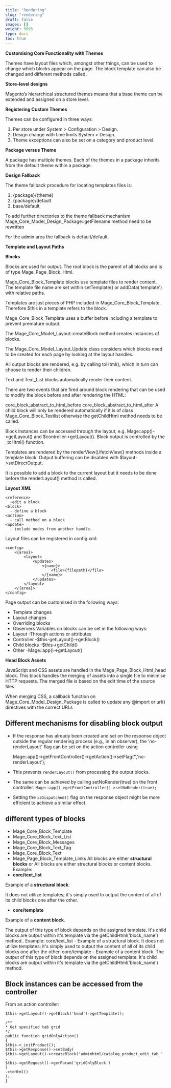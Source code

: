 ```yaml
---
title: "Rendering"
slug: "rendering"
draft: false
images: []
weight: 9996
type: docs
toc: true
---
```


**Customising Core Functionality with Themes**

Themes have layout files which, amongst other things, can be used to change which blocks appear on the page. The block template can also be changed and different methods called.

**Store-level designs**

Magento’s hierarchical structured themes means that a base theme can be extended and assigned on a store level.

**Registering Custom Themes**

Themes can be configured in three ways:

 1. Per store under System > Configuration > Design.
 2. Design change with time limits System > Design.
 3. Theme exceptions can also be set on a category and product level.

**Package versus Theme**

A package has multiple themes. Each of the themes in a package inherits from the default theme within a package.

**Design Fallback**

The theme fallback procedure for locating templates files is:
 1. {package}/{theme}
 2. {package}/default
 3. base/default

To add further directories to the theme fallback mechanism Mage_Core_Model_Design_Package::getFilename method need to be rewritten

For the admin area the fallback is default/default.

**Template and Layout Paths**

**Blocks**

Blocks are used for output. The root block is the parent of all blocks and is of type Mage_Page_Block_Html.

Mage_Core_Block_Template blocks use template files to render content. The template file name are set within setTemplate() or addData('template') with relative paths.

Templates are just pieces of PHP included in Mage_Core_Block_Template. Therefore $this in a template refers to the block.

Mage_Core_Block_Template uses a buffer before including a template to prevent premature output.

The Mage_Core_Model_Layout::createBlock method creates instances of blocks.

The Mage_Core_Model_Layout_Update class considers which blocks need to be created for each page by looking at the layout handles.

All output blocks are rendered, e.g. by calling toHtml(), which in turn can choose to render their children.

Text and Text_List blocks automatically render their content.

There are two events that are fired around block rendering that can be used to modify the block before and after rendering the HTML:

core_block_abstract_to_html_before
core_block_abstract_to_html_after
A child block will only be rendered automatically if it is of class Mage_Core_Block_Textlist otherwise the getChildHtml method needs to be called.

Block instances can be accessed through the layout, e.g. Mage::app()->getLayout() and $controller->getLayout(). Block output is controlled by the _toHtml() function.

Templates are rendered by the renderView()/fetchView() methods inside a template block. Output buffering can be disabled with $layout->setDirectOutput.

It is possible to add a block to the current layout but it needs to be done before the renderLayout() method is called.

**Layout XML**

    <reference>
      -edit a block
    <block>
      - define a block 
    <action>
      - call method on a block
    <update>
      - include nodes from another handle.

Layout files can be registered in config.xml:

    <config>
        <{area}>
            <layout>
                <updates>
                    <{name}>
                        <file>{filepath}</file>
                    </{name}>
                </updates>
            </layout>
        </{area}>
    </config>
Page output can be customised in the following ways:

 - Template changes
 - Layout changes
 - Overriding blocks
 - Observers
Variables on blocks can be set in the following ways:
 - Layout
     -Through actions or attributes
 - Controller
     -$this-getLayout()->getBlock()
 - Child blocks
     -$this->getChild()
 - Other
     -Mage::app()->getLayout()

**Head Block Assets**

JavaScript and CSS assets are handled in the Mage_Page_Block_Html_head block. This block handles the merging of assets into a single file to minimise HTTP requests. The merged file is based on the edit time of the source files.

When merging CSS, a callback function on Mage_Core_Model_Design_Package is called to update any @import or url() directives with the correct URLs

## Different mechanisms for disabling block output
 - If the response has already been created and set on the response
   object outside the regular rendering process (e.g., in an observer),
   the 'no-renderLayout' flag can be set on the action controller using
   

    Mage::app()->getFrontController()->getAction()->setFlag('','no-renderLayout');

 - This prevents `renderLayout()` from processing the output blocks.
 - The same can be achieved by calling setNoRender(true) on the front
   controller: `Mage::app()->getFrontController()->setNoRender(true);`
 - Setting the `isDispatched()` flag on the response object might be more
   efficient to achieve a similar effect.

## different types of blocks
 - Mage_Core_Block_Template
 - Mage_Core_Block_Text_List
 - Mage_Core_Block_Messages
 - Mage_Core_Block_Text_Tag
 - Mage_Core_Block_Text
 - Mage_Page_Block_Template_Links
All blocks are either **structural blocks** or All blocks are either structural blocks or content blocks.  Example:
 - **core/text_list**

 Example of a **structural block**.

It does not utilize templates; it's simply used to output the content of all of its child blocks one after the other.

 - **core/template** 

Example of a **content block**.

The output of this type of block depends on the assigned template. It's child blocks are output within it's template via the getChildHtml('block_name') method.. Example:
core/text_list - Example of a structural block.
It does not utilize templates; it's simply used to output the content of all of its child blocks one after the other.
core/template - Example of a content block.
The output of this type of block depends on the assigned template. It's child blocks are output within it's template via the getChildHtml('block_name') method.

## Block instances can be accessed from the controller
From an action controller:

    $this->getLayout()->getBlock('head')->getTemplate();
    
    /**
    * Get specified tab grid
    */
    public function gridOnlyAction()
    {
    $this->_initProduct();
    $this->getResponse()->setBody(
    $this->getLayout()->createBlock('adminhtml/catalog_product_edit_tab_' .
    $this->getRequest()->gerParam('gridOnlyBlock')
    )
    ->toHtml()
    );
    }

